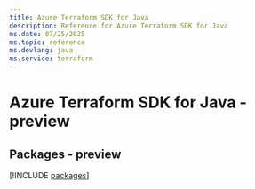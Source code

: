```yaml
---
title: Azure Terraform SDK for Java
description: Reference for Azure Terraform SDK for Java
ms.date: 07/25/2025
ms.topic: reference
ms.devlang: java
ms.service: terraform
---
```

# Azure Terraform SDK for Java - preview
## Packages - preview
[!INCLUDE [packages](terraform-index.md)]